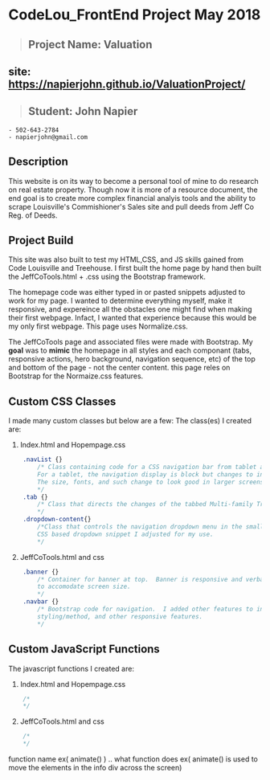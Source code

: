 
# CodeLou_FrontEnd Project May 2018

>## Project Name:  Valuation
## site:  https://napierjohn.github.io/ValuationProject/
>## Student:  John Napier

    - 502-643-2784
    - napierjohn@gmail.com

## Description

This website is on its way to become a personal tool of mine to do research on real estate property. Though now it is more of a resource document, the end goal is to create more complex financial analyis tools and the ability to scrape Louisville's Commishioner's Sales site and pull deeds from Jeff Co Reg. of Deeds.  

## Project Build

This site was also built to test my HTML,CSS, and JS skills gained from Code Louisville and Treehouse.  I first built the home page by hand then built the JeffCoTools.html + .css using the Bootstrap framework.

The homepage code was either typed in or pasted snippets adjusted to work for my page.  I wanted to determine everything myself, make it responsive, and expereince all the obstacles one might find when making their first webpage.  Infact, I wanted that experience because this would be my only first webpage.  This page uses Normalize.css.

The JeffCoTools page and associated files were made with Bootstrap.  My **goal** was to **mimic** the homepage in all styles and each componant (tabs, responsive actions, hero background, navigation sequence, etc) of the top and bottom of the page - not the center content.  this page reles on Bootstrap for the Normaize.css features.

## Custom CSS Classes

I made many custom classes but below are a few:
The class(es) I created are:

1. Index.html and Hopempage.css

```CSS
    .navList {}
        /* Class containing code for a CSS navigation bar from tablet and larger screens.
        For a tablet, the navigation display is block but changes to inline-block.
        The size, fonts, and such change to look good in larger screens.
        */
    .tab {}
        /* Class that directs the changes of the tabbed Multi-family Trulia properties.  
        */
    .dropdown-content{}
        /*Class that controls the navigation dropdown menu in the smallest of screens.
        CSS based dropdown snippet I adjusted for my use.
        */
```

2. JeffCoTools.html and css

```CSS
    .banner {}
        /* Container for banner at top.  Banner is responsive and verbage and fonts change
        to accomodate screen size.
        */
    .navbar {}
        /* Bootstrap code for navigation.  I added other features to include icons, dropdown
        styling/method, and other responsive features.
        */
```

## Custom JavaScript Functions

The javascript functions I created are:

1. Index.html and Hopempage.css

```javascript
    /*
    */
```

2. JeffCoTools.html and css

```javascript
    /*
    */
```

function name ex( animate() )
    .. what function does ex( animate() is used to move the elements in the info div across the screen)
